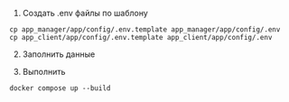 1. Создать .env файлы по шаблону
```commandline
cp app_manager/app/config/.env.template app_manager/app/config/.env
cp app_client/app/config/.env.template app_client/app/config/.env
```

2. Заполнить данные

3. Выполнить
```commandline
docker compose up --build
```
